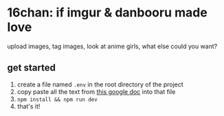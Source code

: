 # 16chan: if imgur & danbooru made love

upload images, tag images, look at anime girls, what else could you want?

## get started

1. create a file named `.env` in the root directory of the project
2. copy paste all the text from 
   [this google doc](https://docs.google.com/document/d/1-8259GSPKIUHJbyqNu5lBagW7aZ1LX_7Uyzuh8ftJCM/edit)
   into that file
3. `npm install && npm run dev`
4. that's it!
